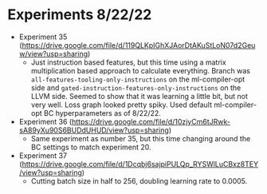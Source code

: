 # Experiments 8/22/22

* Experiment 35 (https://drive.google.com/file/d/119QLKpIGhXJAorDtAKuStLoN07d2Geuw/view?usp=sharing)
    * Just instruction based features, but this time using a matrix multiplication
    based approach to calculate everything. Branch was `all-features-tooling-only-instructions`
    on the ml-compiler-opt side and `gated-instruction-features-only-instructions` on the
    LLVM side. Seemed to show that it was learning a little bit, but not very well. Loss
    graph looked pretty spiky. Used default ml-compiler-opt BC hyperparameters as of
    8/22/22.
* Experiment 36 (https://drive.google.com/file/d/10zjyCm6tJRwk-sA89yXu90S6BUDdUHUD/view?usp=sharing)
    * Same experiment as number 35, but this time changing around the BC settings to
    match experiment 20.
* Experiment 37 (https://drive.google.com/file/d/1Dcqbj6sajpiPULQp_RYSWlLuCBxz8TEY/view?usp=sharing)
    * Cutting batch size in half to 256, doubling learning rate to 0.0005.